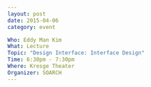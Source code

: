```yaml
---
layout: post
date: 2015-04-06
category: event

Who: Eddy Man Kim
What: Lecture
Topic: "Design Interface: Interface Design"
Time: 6:30pm - 7:30pm
Where: Kresge Theater
Organizer: SOARCH
---
```

